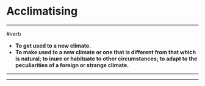 # Acclimatising
---
#verb
- **To get used to a new climate.**
- **To make used to a new climate or one that is different from that which is natural; to inure or habituate to other circumstances; to adapt to the peculiarities of a foreign or strange climate.**
---
---

